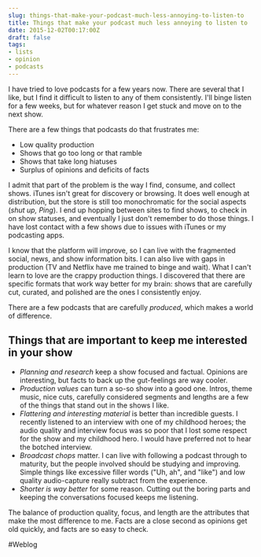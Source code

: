 ```yaml
---
slug: things-that-make-your-podcast-much-less-annoying-to-listen-to
title: Things that make your podcast much less annoying to listen to
date: 2015-12-02T00:17:00Z
draft: false
tags:
- lists
- opinion
- podcasts
---
```


I have tried to love podcasts for a few years now. There are several that I like, but I find it difficult to listen to any of them consistently. I'll binge listen for a few weeks, but for whatever reason I get stuck and move on to the next show.

There are a few things that podcasts do that frustrates me:

- Low quality production
- Shows that go too long or that ramble
- Shows that take long hiatuses
- Surplus of opinions and deficits of facts

I admit that part of the problem is the way I find, consume, and collect shows. iTunes isn't great for discovery or browsing. It does well enough at distribution, but the store is still too monochromatic for the social aspects (*shut up, Ping*). I end up hopping between sites to find shows, to check in on show statuses, and eventually I just don't remember to do those things. I have lost contact with a few shows due to issues with iTunes or my podcasting apps.

I know that the platform will improve, so I can live with the fragmented social, news, and show information bits. I can also live with gaps in production (TV and Netflix have me trained to binge and wait). What I can't learn to love are the crappy production things. I discovered that there are specific formats that work way better for my brain: shows that are carefully cut, curated, and polished are the ones I consistently enjoy.

There are a few podcasts that are carefully *produced*, which makes a world of difference.

## Things that are important to keep me interested in your show

- *Planning and research* keep a show focused and factual. Opinions are interesting, but facts to back up the gut-feelings are way cooler.
- *Production values* can turn a so-so show into a good one. Intros, theme music, nice cuts, carefully considered segments and lengths are a few of the things that stand out in the shows I like.
- *Flattering and interesting material* is better than incredible guests. I recently listened to an interview with one of my childhood heroes; the audio quality and interview focus was so poor that I lost some respect for the show and my childhood hero. I would have preferred not to hear the botched interview.
- *Broadcast chops* matter. I can live with following a podcast through to maturity, but the people involved should be studying and improving. Simple things like excessive filler words ("Uh, ah", and "like") and low quality audio-capture really subtract from the experience.
- *Shorter is way better* for some reason. Cutting out the boring parts and keeping the conversations focused keeps me listening.

The balance of production quality, focus, and length are the attributes that make the most difference to me. Facts are a close second as opinions get old quickly, and facts are so easy to check.

#Weblog
